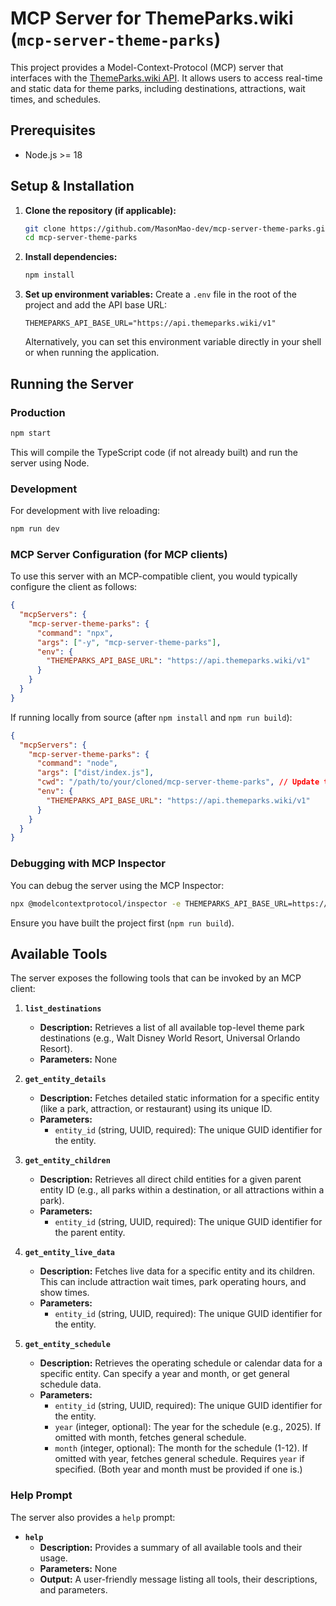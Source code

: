 # MCP Server for ThemeParks.wiki (`mcp-server-theme-parks`)

This project provides a Model-Context-Protocol (MCP) server that interfaces with the [ThemeParks.wiki API](https://api.themeparks.wiki/v1). It allows users to access real-time and static data for theme parks, including destinations, attractions, wait times, and schedules.

## Prerequisites

*   Node.js >= 18
## Setup & Installation

1.  **Clone the repository (if applicable):**
    ```bash
    git clone https://github.com/MasonMao-dev/mcp-server-theme-parks.git
    cd mcp-server-theme-parks
    ```

2.  **Install dependencies:**
    ```bash
    npm install
    ```

3.  **Set up environment variables:**
    Create a `.env` file in the root of the project and add the API base URL:
    ```env
    THEMEPARKS_API_BASE_URL="https://api.themeparks.wiki/v1"
    ```
    Alternatively, you can set this environment variable directly in your shell or when running the application.

## Running the Server

### Production
```bash
npm start
```
This will compile the TypeScript code (if not already built) and run the server using Node.

### Development
For development with live reloading:
```bash
npm run dev
```

### MCP Server Configuration (for MCP clients)

To use this server with an MCP-compatible client, you would typically configure the client as follows:

```json
{
  "mcpServers": {
    "mcp-server-theme-parks": {
      "command": "npx",
      "args": ["-y", "mcp-server-theme-parks"],
      "env": {
        "THEMEPARKS_API_BASE_URL": "https://api.themeparks.wiki/v1"
      }
    }
  }
}
```
If running locally from source (after `npm install` and `npm run build`):
```json
{
  "mcpServers": {
    "mcp-server-theme-parks": {
      "command": "node",
      "args": ["dist/index.js"],
      "cwd": "/path/to/your/cloned/mcp-server-theme-parks", // Update this path
      "env": {
        "THEMEPARKS_API_BASE_URL": "https://api.themeparks.wiki/v1"
      }
    }
  }
}
```

### Debugging with MCP Inspector

You can debug the server using the MCP Inspector:
```bash
npx @modelcontextprotocol/inspector -e THEMEPARKS_API_BASE_URL=https://api.themeparks.wiki/v1 node dist/index.js
```
Ensure you have built the project first (`npm run build`).

## Available Tools

The server exposes the following tools that can be invoked by an MCP client:

1.  **`list_destinations`**
    *   **Description:** Retrieves a list of all available top-level theme park destinations (e.g., Walt Disney World Resort, Universal Orlando Resort).
    *   **Parameters:** None

2.  **`get_entity_details`**
    *   **Description:** Fetches detailed static information for a specific entity (like a park, attraction, or restaurant) using its unique ID.
    *   **Parameters:**
        *   `entity_id` (string, UUID, required): The unique GUID identifier for the entity.

3.  **`get_entity_children`**
    *   **Description:** Retrieves all direct child entities for a given parent entity ID (e.g., all parks within a destination, or all attractions within a park).
    *   **Parameters:**
        *   `entity_id` (string, UUID, required): The unique GUID identifier for the parent entity.

4.  **`get_entity_live_data`**
    *   **Description:** Fetches live data for a specific entity and its children. This can include attraction wait times, park operating hours, and show times.
    *   **Parameters:**
        *   `entity_id` (string, UUID, required): The unique GUID identifier for the entity.

5.  **`get_entity_schedule`**
    *   **Description:** Retrieves the operating schedule or calendar data for a specific entity. Can specify a year and month, or get general schedule data.
    *   **Parameters:**
        *   `entity_id` (string, UUID, required): The unique GUID identifier for the entity.
        *   `year` (integer, optional): The year for the schedule (e.g., 2025). If omitted with month, fetches general schedule.
        *   `month` (integer, optional): The month for the schedule (1-12). If omitted with year, fetches general schedule. Requires `year` if specified. (Both year and month must be provided if one is.)

### Help Prompt

The server also provides a `help` prompt:

*   **`help`**
    *   **Description:** Provides a summary of all available tools and their usage.
    *   **Parameters:** None
    *   **Output:** A user-friendly message listing all tools, their descriptions, and parameters.

